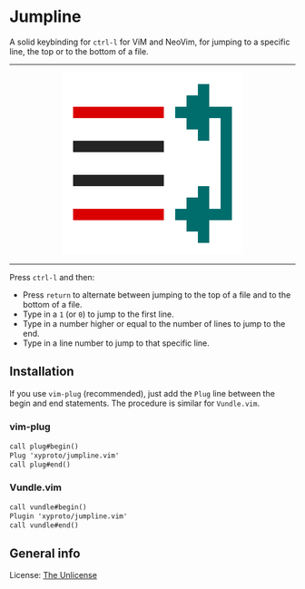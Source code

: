 # Jumpline

A solid keybinding for `ctrl-l` for ViM and NeoVim, for jumping to a specific line, the top or to the bottom of a file.

---

<p align="center"><img alt="logo" src="img/jumpline.svg"></p>

---

Press `ctrl-l` and then:

* Press `return` to alternate between jumping to the top of a file and to the bottom of a file.
* Type in a `1` (or `0`) to jump to the first line.
* Type in a number higher or equal to the number of lines to jump to the end.
* Type in a line number to jump to that specific line.

## Installation

If you use `vim-plug` (recommended), just add the `Plug` line between the begin and end statements.
The procedure is similar for `Vundle.vim`.

### vim-plug

    call plug#begin()
    Plug 'xyproto/jumpline.vim'
    call plug#end()

### Vundle.vim

    call vundle#begin()
    Plugin 'xyproto/jumpline.vim'
    call vundle#end()

## General info

License: [The Unlicense](https://choosealicense.com/licenses/unlicense/)
